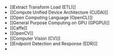 - [[Extract Transform Load (ETL)]]
- [[Compute Unified Device Architecture (CUDA)]]
- [[Open Computing Language (OpenCL)]]
- [[General Purpose Computing on GPU (GPGPU)]]
- [[Caffe]]
- [[OpenCV]]
- [[Computer Vision (CV)]]
- [[Endpoint Detection and Response (EDR)]]
- 